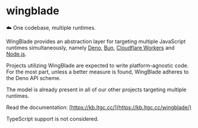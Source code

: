 # wingblade

☁️ One codebase, multiple runtimes.

WingBlade provides an abstraction layer for targeting multiple JavaScript runtimes simultaneously, namely [Deno](https://deno.land), [Bun](https://bun.sh), [Cloudflare Workers](https://workers.cloudflare.com) and [Node.js](https://nodejs.org).

Projects utilizing WingBlade are expected to write platform-agnostic code. For the most part, unless a better measure is found, WingBlade adheres to the Deno API scheme.

The model is already present in all of our other projects targeting multiple runtimes.

Read the documentation: [https://kb.ltgc.cc/](https://kb.ltgc.cc/wingblade/)

TypeScript support is not considered.